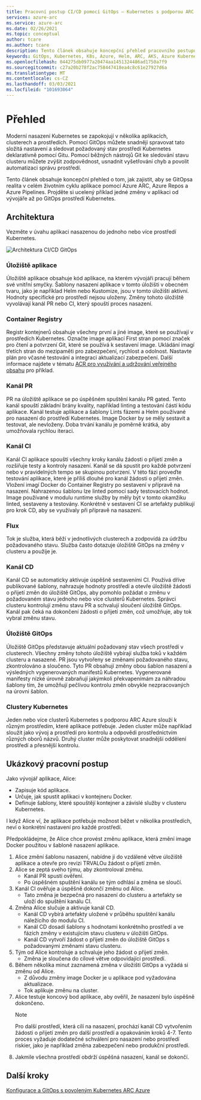 ```yaml
---
title: Pracovní postup CI/CD pomocí GitOps – Kubernetes s podporou ARC Azure
services: azure-arc
ms.service: azure-arc
ms.date: 02/26/2021
ms.topic: conceptual
author: tcare
ms.author: tcare
description: Tento článek obsahuje koncepční přehled pracovního postupu CI/CD pomocí GitOps
keywords: GitOps, Kubernetes, K8s, Azure, Helm, ARC, AKS, Azure Kubernetes Service, Containers, CI, CD, Azure DevOps
ms.openlocfilehash: 044275db0977a20474aa1451324486ad1750a7f9
ms.sourcegitcommit: c27a20b278f2ac758447418ea4c8c61e27927d6a
ms.translationtype: MT
ms.contentlocale: cs-CZ
ms.lasthandoff: 03/03/2021
ms.locfileid: "101693064"
---
```

# <a name="overview"></a>Přehled

Moderní nasazení Kubernetes se zapokojují v několika aplikacích, clusterech a prostředích. Pomocí GitOps můžete snadněji spravovat tato složitá nastavení a sledovat požadovaný stav prostředí Kubernetes deklarativně pomocí Gitu. Pomocí běžných nástrojů Git ke sledování stavu clusteru můžete zvýšit zodpovědnost, usnadnit vyšetřování chyb a povolit automatizaci správu prostředí.

Tento článek obsahuje koncepční přehled o tom, jak zajistit, aby se GitOpsa realita v celém životním cyklu aplikace pomocí Azure ARC, Azure Repos a Azure Pipelines. Projděte si ucelený příklad jedné změny v aplikaci od vývojáře až po GitOps prostředí Kubernetes.

## <a name="architecture"></a>Architektura

Vezměte v úvahu aplikaci nasazenou do jednoho nebo více prostředí Kubernetes.

![Architektura CI/CD GitOps](./media/gitops-arch.png)
### <a name="application-repo"></a>Úložiště aplikace
Úložiště aplikace obsahuje kód aplikace, na kterém vývojáři pracují během své vnitřní smyčky. Šablony nasazení aplikace v tomto úložišti v obecném tvaru, jako je například Helm nebo Kustomize, jsou v tomto úložišti aktivní. Hodnoty specifické pro prostředí nejsou uloženy. Změny tohoto úložiště vyvolávají kanál PR nebo CI, který spouští proces nasazení.
### <a name="container-registry"></a>Container Registry
Registr kontejnerů obsahuje všechny první a jiné image, které se používají v prostředích Kubernetes. Označte image aplikací First stran pomocí značek pro čtení a potvrzení Git, které se používá k sestavení image. Ukládání imagí třetích stran do mezipaměti pro zabezpečení, rychlost a odolnost. Nastavte plán pro včasné testování a integraci aktualizací zabezpečení. Další informace najdete v tématu [ACR pro využívání a udržování veřejného obsahu](https://docs.microsoft.com/azure/container-registry/tasks-consume-public-content) pro příklad.
### <a name="pr-pipeline"></a>Kanál PR
PR na úložiště aplikace se po úspěšném spuštění kanálu PR gated. Tento kanál spouští základní brány kvality, například linting a testování částí kódu aplikace. Kanál testuje aplikace a šablony Lints fázemi a Helm používané pro nasazení do prostředí Kubernetes. Image Docker by se měly sestavit a testovat, ale nevloženy. Doba trvání kanálu je poměrně krátká, aby umožňovala rychlou iteraci.
### <a name="ci-pipeline"></a>Kanál CI
Kanál CI aplikace spouští všechny kroky kanálu žádosti o přijetí změn a rozšiřuje testy a kontroly nasazení. Kanál se dá spustit pro každé potvrzení nebo v pravidelných tempo se skupinou potvrzení. V této fázi proveďte testování aplikace, které je příliš dlouhé pro kanál žádosti o přijetí změn. Vložení imagí Docker do Container Registry po sestavení v přípravě na nasazení. Nahrazenou šablonu lze linted pomocí sady testovacích hodnot. Image používané v modulu runtime služby by měly být v tomto okamžiku linted, sestaveny a testovány. Konkrétně v sestavení CI se artefakty publikují pro krok CD, aby se využívaly při přípravě na nasazení.
### <a name="flux"></a>Flux
Tok je služba, která běží v jednotlivých clusterech a zodpovídá za údržbu požadovaného stavu. Služba často dotazuje úložiště GitOps na změny v clusteru a použije je.
### <a name="cd-pipeline"></a>Kanál CD
Kanál CD se automaticky aktivuje úspěšně sestaveními CI. Používá dříve publikované šablony, nahrazuje hodnoty prostředí a otevře úložiště žádosti o přijetí změn do úložiště GitOps, aby pomohlo požádat o změnu v požadovaném stavu jednoho nebo více clusterů Kubernetes. Správci clusteru kontrolují změnu stavu PR a schvalují sloučení úložiště GitOps. Kanál pak čeká na dokončení žádosti o přijetí změn, což umožňuje, aby tok vybral změnu stavu.
### <a name="gitops-repo"></a>Úložiště GitOps
Úložiště GitOps představuje aktuální požadovaný stav všech prostředí v clusterech. Všechny změny tohoto úložiště vybírají služba toků v každém clusteru a nasazené. PR jsou vytvořeny se změnami požadovaného stavu, zkontrolováno a sloučeno. Tyto PR obsahují změny obou šablon nasazení a výsledných vygenerovaných manifestů Kubernetes. Vygenerované manifesty nízké úrovně zabraňují jakýmkoli překvapenímám za náhradou šablony tím, že umožňují pečlivou kontrolu změn obvykle nezpracovaných na úrovni šablon.
### <a name="kubernetes-clusters"></a>Clustery Kubernetes
Jeden nebo více clusterů Kubernetes s podporou ARC Azure slouží k různým prostředím, které aplikace potřebuje. Jeden cluster může například sloužit jako vývoj a prostředí pro kontrolu a odpovědi prostřednictvím různých oborů názvů. Druhý cluster může poskytovat snadnější oddělení prostředí a přesnější kontrolu.
## <a name="example-workflow"></a>Ukázkový pracovní postup
Jako vývojář aplikace, Alice:
* Zapisuje kód aplikace.
* Určuje, jak spustit aplikaci v kontejneru Docker.
* Definuje šablony, které spouštějí kontejner a závislé služby v clusteru Kubernetes.

I když Alice ví, že aplikace potřebuje možnost běžet v několika prostředích, neví o konkrétní nastavení pro každé prostředí.

Předpokládejme, že Alice chce provést změnu aplikace, která změní image Docker použitou v šabloně nasazení aplikace.

1. Alice změní šablonu nasazení, nabídne ji do vzdálené větve úložiště aplikace a otevře pro revizi TRVALOu žádost o přijetí změn.
2. Alice se zeptá svého týmu, aby zkontroloval změnu.
    * Kanál PR spustí ověření.
    * Po úspěšném spuštění kanálu se tým odhlásí a změna se sloučí.
3. Kanál CI ověřuje a úspěšně dokončí změnu od Alice.
    * Tato změna je bezpečná pro nasazení do clusteru a artefakty se uloží do spuštění kanálu CI.
4. Změna Alice slučuje a aktivuje kanál CD.
    * Kanál CD vybírá artefakty uložené v průběhu spuštění kanálu náležícího do modulu CI.
    * Kanál CD dosadí šablony s hodnotami konkrétního prostředí a ve fázích změny v existujícím stavu clusteru v úložišti GitOps.
    * Kanál CD vytvoří žádost o přijetí změn do úložiště GitOps s požadovanými změnami stavu clusteru.
5. Tým od Alice kontroluje a schvaluje jeho žádost o přijetí změn.
    * Změna je sloučena do cílové větve odpovídající prostředí.
6. Během několika minut zaznamená změna v úložišti GitOps a vyžádá si změnu od Alice.
    * Z důvodu změny image Docker je u aplikace pod vyžadována aktualizace.
    * Tok aplikuje změnu na cluster.
7. Alice testuje koncový bod aplikace, aby ověřil, že nasazení bylo úspěšně dokončeno.
   > [!NOTE]
   > Pro další prostředí, která cílí na nasazení, prochází kanál CD vytvořením žádosti o přijetí změn pro další prostředí a opakováním kroků 4-7. Tento proces vyžaduje dodatečné schválení pro nasazení nebo prostředí riskier, jako je například změna zabezpečení nebo produkční prostředí.
8.  Jakmile všechna prostředí obdrží úspěšná nasazení, kanál se dokončí.

## <a name="next-steps"></a>Další kroky
[Konfigurace a GitOps s povoleným Kubernetes ARC Azure](./conceptual-configurations.md)
